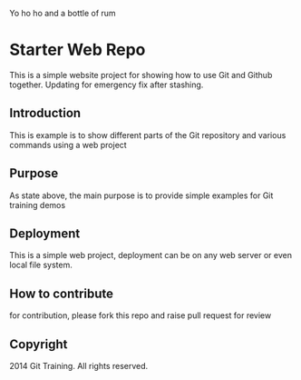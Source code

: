 Yo ho ho and a bottle of rum

# Starter Web Repo

This is a simple website project for showing how to use Git and Github together.
Updating for emergency fix after stashing.


## Introduction

This is example is to show different parts of the Git repository and various commands using a web project

## Purpose

As state above, the main purpose is to provide simple examples for Git training demos

## Deployment

This is a simple web project, deployment can be on any web server or even local file system.

## How to contribute

for contribution, please fork this repo and raise pull request for review

## Copyright

2014 Git Training. All rights reserved.
